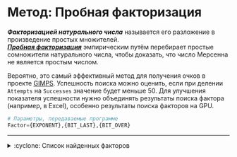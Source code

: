 [License]: //creativecommons.org/licenses/by-nc-sa/4.0/deed.ru

# Метод: Пробная факторизация

***Факторизацией натурального числа*** называется его разложение в произведение простых множителей.  
***[Пробная факторизация]*** эмпирическим путём перебирает простые сомножители натурального числа, чтобы 
доказать, что число Мерсенна не является простым числом.

Вероятно, это самый эффективный метод для получения очков в проекте [GIMPS]. Успешность поиска можно оценить, 
если при делении `Attempts` на `Successes` значение будет меньше 50. Для улучшения показателя успешности нужно 
объединять результаты поиска фактора (например, в Excel), особенно результаты поиска факторов на GPU.
``` tf
# Параметры, передаваемые программе
Factor={EXPONENT},{BIT_LAST},{BIT_OVER}
```

[Пробная факторизация]://mersenne.org/report_top_500_tf/
[GIMPS]: //mersenne.org/download/#download

---
<details>
<summary>:cyclone: Список найденных факторов</summary><br />

|Имя процессора|Экспонента|Полученно (передано)|Простой множитель
|:--- | ---:|:---:| ---:
|GPU_R7_370|M<sub>157648759</sub>|2017-10-31|[8041677066701861049937](//mersenne.org/M157648759 "72,8 бит")
|CPU_i5-7400T|M<sub>180644713</sub>|2019-04-22|[1344837098627968035169](//mersenne.org/M180644713 "70,2 бит")
|GPU_R7_370|M<sub>185296289</sub>|2018-10-26|[903669144746930668903](//mersenne.org/M185296289 "69,6 бит")
|CPU_i5-7400T|M<sub>187378003</sub>|2019-10-28|[11230706605473516668593](//mersenne.org/M187378003 "73,2 бит")
|CPU_i5-7400T|M<sub>195904711</sub>|2019-12-17|[12850694667243687387713](//mersenne.org/M195904711 "73,4 бит")
|CPU_i5-7400T|M<sub>198771707</sub>|2020-01-20|[3439403324953038500417](//mersenne.org/M198771707 "71,5 бит")
|CPU_i3-3220|M<sub>205054741</sub>|2019-10-23|[2327730961755563703751](//mersenne.org/M205054741 "71,0 бит")
|GPU_R7_370|M<sub>205595363</sub>|2017-12-03|[2773894126534477665767](//mersenne.org/M205595363 "71,2 бит")
|GPU_R7_370|M<sub>205605077</sub>|2017-12-03|[3039195990619088556073](//mersenne.org/M205605077 "71,4 бит")
|GPU_R7_370|M<sub>206049577</sub>|2017-12-05|[2494743167202591324743](//mersenne.org/M206049577 "71,1 бит")
|CPU_i3-3220|M<sub>206306489</sub>|2019-11-05|[1592192266602834970279](//mersenne.org/M206306489 "70,4 бит")
|GPU_R7_370|M<sub>206391061</sub>|2017-12-07|[1764512339721968441863](//mersenne.org/M206391061 "70,6 бит")
|GPU_R7_370|M<sub>207025969</sub>|2017-12-08|[2196782453006348890751](//mersenne.org/M207025969 "70,9 бит")
|GPU_R7_370|M<sub>207497293</sub>|2017-12-13|[878529838365237127543](//mersenne.org/M207497293 "69,6 бит")
|CPU_i3-4160T|M<sub>208479067</sub>|2017-10-27|[440553363046247908073](//mersenne.org/M208479067 "68,6 бит")
|GPU_R7_370|M<sub>208648499</sub>|2017-12-15|[833047585371531927847](//mersenne.org/M208648499 "69,5 бит")
|СPU_i5-7400T|M<sub>208725791</sub>|2019-02-05|[637069056371410426793](//mersenne.org/M208725791 "69,1 бит")
|GPU_R7_370|M<sub>208967477</sub>|2017-12-15|[1912456816977067282231](//mersenne.org/M208967477 "70,7 бит")
|GPU_R7_370|M<sub>211511987</sub>|2017-12-22|[2434194684152962680721](//mersenne.org/M211511987 "71,0 бит")
|CPU_i3-3220|M<sub>212907719</sub>|2020-01-13|[1866689924316837516751](//mersenne.org/M212907719 "70,7 бит")
|CPU_i3-4130T|M<sub>215165833</sub>|2017-12-22|[426961830239177086559](//mersenne.org/M215165833 "68,5 бит")
|GPU_R7_370|M<sub>215220433</sub>|2017-12-25|[2976379789236380560823](//mersenne.org/M215220433 "71,3 бит")
|GPU_R7_370|M<sub>215263207</sub>|2017-12-25|[675105237733450079609](//mersenne.org/M215263207 "69,2 бит")
|GPU_R7_370|M<sub>215381987</sub>|2017-12-28|[1855833606988628686847](//mersenne.org/M215381987 "70,7 бит")
|CPU_i3-4130T|M<sub>215395573</sub>|2017-12-25|[400058621795561157959](//mersenne.org/M215395573 "68,4 бит")
|GPU_R7_370|M<sub>217721681</sub>|2018-01-27|[3407179708742383273313](//mersenne.org/M217721681 "71,5 бит")
|GPU_R7_370|M<sub>218046469</sub>|2018-02-21|[1136970090135154220713](//mersenne.org/M218046469 "69,9 бит")
|GPU_R7_370|M<sub>218147537</sub>|2018-02-21|[650486451153177761399](//mersenne.org/M218147537 "69,1 бит")
|CPU_i3-2100|M<sub>219196841</sub>|2019-02-13|[1127093638381102716809](//mersenne.org/M219196841 "69,9 бит")
|CPU_i3-4130T|M<sub>222365761</sub>|2019-02-25|[846836970325357368001](//mersenne.org/M222365761 "69,5 бит")
|CPU_i3-3220|M<sub>226627151</sub>|2019-03-07|[715792738278633304633](//mersenne.org/M226627151 "69,3 бит")
|CPU_i3-3220|M<sub>227237369</sub>|2019-03-07|[1127399140663044933121](//mersenne.org/M227237369 "69,9 бит")
|CPU_i3-4130T|M<sub>228581407</sub>|2018-04-05|[300213262465480679351](//mersenne.org/M228581407 "68,0 бит")
|CPU_Q9550|M<sub>229049159</sub>|2018-04-07|[370823484133793317631](//mersenne.org/M229049159 "68,3 бит")
|GPU_R7_370|M<sub>229049209</sub>|2018-04-08|[3269277493403615429831](//mersenne.org/M229049209 "71,5 бит")
|GPU_R7_370|M<sub>229102283</sub>|2018-04-09|[4108159828432638525671](//mersenne.org/M229102283 "71,8 бит")
|CPU_Q9550|M<sub>229195327</sub>|2018-04-08|[347980637264444339167](//mersenne.org/M229195327 "68,2 бит")
|GPU_R7_370|M<sub>229343749</sub>|2018-04-11<br>2018-04-11|[1330921615259240600279](//mersenne.org/M229343749 "70,2 бит")<br>[2131739380843410755623](//mersenne.org/M229343749 "70,9 бит")
|CPU_Q9550|M<sub>229533901</sub>|2018-04-10|[344510937112925898521](//mersenne.org/M229533901 "68,2 бит")
|GPU_R7_370|M<sub>229568921</sub>|2018-04-15|[1303484107421116713551](//mersenne.org/M229568921 "70,1 бит")
|GPU_R7_370|M<sub>229734653</sub>|2018-04-15|[1679143272253862177423](//mersenne.org/M229734653 "70,5 бит")
|GPU_R7_370|M<sub>229739369</sub>|2018-04-17|[2915294128240284076007](//mersenne.org/M229739369 "71,3 бит")
|GPU_R7_370|M<sub>230372341</sub>|2018-04-23|[719554983385483268057](//mersenne.org/M230372341 "69,3 бит")
|GPU_R7_370|M<sub>230419741</sub>|2018-04-23|[1400015575944232344217](//mersenne.org/M230419741 "70,2 бит")
|CPU_Q9550|M<sub>230448269</sub>|2018-04-14|[331515294632089863409](//mersenne.org/M230448269 "68,2 бит")
|GPU_R7_370|M<sub>230525719</sub>|2018-04-23|[1845805039607876232737](//mersenne.org/M230525719 "70,6 бит")
|GPU_R7_370|M<sub>230613781</sub>|2018-04-23|[2975398905997629100553](//mersenne.org/M230613781 "71,3 бит")
|GPU_R7_370|M<sub>230936743</sub>|2018-04-23|[3795788424021878052103](//mersenne.org/M230936743 "71,7 бит")
|GPU_R7_370|M<sub>231487177</sub>|2018-04-26|[1194659886079130009489](//mersenne.org/M231487177 "70,0 бит")
|GPU_R7_370|M<sub>231487313</sub>|2018-04-26|[720986186832558518537](//mersenne.org/M231487313 "69,3 бит")
|GPU_R7_370|M<sub>231487327</sub>|2018-04-26|[2220471701117659841737](//mersenne.org/M231487327 "70,9 бит")
|CPU_i3-4130T|M<sub>231569231</sub>|2018-04-18|[470037810566309359601](//mersenne.org/M231569231 "68,7 бит")
|GPU_R7_370|M<sub>231579319</sub>|2018-04-26|[2416552221914497485239](//mersenne.org/M231579319 "71,0 бит")
|GPU_R7_370|M<sub>231603871</sub>|2018-04-26|[611520175920998565671](//mersenne.org/M231603871 "69,1 бит")
|GPU_R7_370|M<sub>232188127</sub>|2018-04-26|[1063277421712250469209](//mersenne.org/M232188127 "69,8 бит")
|GPU_R7_370|M<sub>232663573</sub>|2018-04-30|[3993066451811981201081](//mersenne.org/M232663573 "71,8 бит")
|GPU_R7_370|M<sub>232876661</sub>|2018-04-30|[2397933080535605139337](//mersenne.org/M232876661 "71,0 бит")
|GPU_R7_370|M<sub>232876793</sub>|2018-04-30|[4411718316752543286079](//mersenne.org/M232876793 "71,9 бит")
|GPU_R7_370|M<sub>232992569</sub>|2018-04-30|[711191453868394530391](//mersenne.org/M232992569 "69,3 бит")
|GPU_R7_370|M<sub>233030027</sub>|2018-05-01|[2134759340990091104977](//mersenne.org/M233030027 "70,9 бит")
|GPU_R7_370|M<sub>233046923</sub>|2018-05-01|[2212651243932213647753](//mersenne.org/M233046923 "70,9 бит")
|GPU_R7_370|M<sub>233638859</sub>|2018-05-01|[601700836635885063479](//mersenne.org/M233638859 "69,0 бит")
|GPU_R7_370|M<sub>233729861</sub>|2018-05-04|[3927486112176260601223](//mersenne.org/M233729861 "71,7 бит")
|GPU_R7_370|M<sub>233781103</sub>|2018-05-04|[2613676142330080130423](//mersenne.org/M233781103 "71,1 бит")
|GPU_R7_370|M<sub>233781883</sub>|2018-11-28|[2816382711166584190199](//mersenne.org/M233781883 "71,3 бит")
|CPU_i3-4130T|M<sub>235248199</sub>|2018-04-27|[397997606613162863633](//mersenne.org/M235248199 "68,4 бит")
|CPU_i3-4130T|M<sub>235395851</sub>|2018-04-27|[538909770138239218337](//mersenne.org/M235395851 "68,9 бит")
|GPU_R7_370|M<sub>235565327</sub>|2018-11-28|[2122004504051434112969](//mersenne.org/M235565327 "70,8 бит")
|CPU_i3-4130T|M<sub>235573549</sub>|2018-04-28|[529084709735273158543](//mersenne.org/M235573549 "68,8 бит")
|GPU_R7_370|M<sub>236019887</sub>|2018-11-28|[4637658119469289653287](//mersenne.org/M236019887 "72,0 бит")
|GPU_R7_370|M<sub>236272133</sub>|2018-11-28|[2563563568785195360079](//mersenne.org/M236272133 "71,1 бит")
|GPU_R7_370|M<sub>236488781</sub>|2018-11-28|[1580536005443302525201](//mersenne.org/M236488781 "70,4 бит")
|CPU_i3-4130T|M<sub>236541169</sub>|2018-09-18|[841449566821146055063](//mersenne.org/M236541169 "69,5 бит")
|CPU_Q9550|M<sub>236950621</sub>|2018-04-30|[393726082681262406071](//mersenne.org/M236950621 "68,4 бит")
|CPU_Q9550|M<sub>237482743</sub>|2018-09-19|[1066867040553744415441](//mersenne.org/M237482743 "69,9 бит")
|CPU_Q9550|M<sub>237482779</sub>|2018-09-20|[855774222900814779839](//mersenne.org/M237482779 "69,5 бит")
|GPU_R7_370|M<sub>237832381</sub>|2018-11-28|[2254926459492733809847](//mersenne.org/M237832381 "70,9 бит")
|GPU_R7_370|M<sub>237832409</sub>|2018-11-28|[2555743131996040464161](//mersenne.org/M237832409 "71,1 бит")
|GPU_R7_370|M<sub>237909803</sub>|2018-11-28|[1816909103461505739001](//mersenne.org/M237909803 "70,6 бит")
|GPU_R7_370|M<sub>238575973</sub>|2018-11-28|[4240020494587225765553](//mersenne.org/M238575973 "71,8 бит")
|GPU_R7_370|M<sub>238888561</sub>|2018-11-28|[3031365712991105881351](//mersenne.org/M238888561 "71,4 бит")
|CPU_Q9550|M<sub>238917871</sub>|2018-05-04|[350487201358078223233](//mersenne.org/M238917871 "68,2 бит")
|GPU_R7_370|M<sub>239020933</sub>|2018-11-28|[1288891539106301915087](//mersenne.org/M239020933 "70,1 бит")
|GPU_R7_370|M<sub>239316607</sub>|2018-11-28|[4169883959739250242599](//mersenne.org/M239316607 "71,8 бит")
|CPU_Q9550|M<sub>239383939</sub>|2018-05-06|[330565796724728147663](//mersenne.org/M239383939 "68,2 бит")
|CPU_i3-4130T|M<sub>239467951</sub>|2018-05-06|[463605746215240845319](//mersenne.org/M239467951 "68,7 бит")
|CPU_i3-4130T|M<sub>239694383</sub>|2018-05-07|[432685182378480717463](//mersenne.org/M239694383 "68,6 бит")
|GPU_R7_370|M<sub>239793821</sub>|2018-11-28|[3245856546592024528847](//mersenne.org/M239793821 "71,5 бит")
|CPU_i3-4130T|M<sub>239815013</sub>|2018-05-07|[543849505231138121047](//mersenne.org/M239815013 "68,9 бит")
|GPU_R7_370|M<sub>239990923</sub>|2018-11-28|[1693128966085272444137](//mersenne.org/M239990923 "70,5 бит")
|GPU_R7_370|M<sub>240031577</sub>|2018-11-28|[1303210323866924601679](//mersenne.org/M240031577 "70,1 бит")
|CPU_Q9550|M<sub>240051179</sub>|2018-05-08|[511654901995150319753](//mersenne.org/M240051179 "68,8 бит")
|CPU_Q9550|M<sub>241892297</sub>|2018-10-15|[743173967765623368119](//mersenne.org/M241892297 "69,3 бит")
|CPU_i5-7400T|M<sub>255092351</sub>|2019-04-16|[791522444086219763783](//mersenne.org/M255092351 "69,4 бит")
|CPU_i5-7400T|M<sub>255324893</sub>|2019-04-17|[609953398161880452521](//mersenne.org/M255324893 "69,0 бит")
|CPU_i5-7400T|M<sub>255373177</sub>|2019-04-18|[647592965744987010527](//mersenne.org/M255373177 "69,1 бит")
|CPU_i5-7400T|M<sub>255377107</sub>|2019-04-18|[1049086886432850250127](//mersenne.org/M255377107 "69,8 бит")
|CPU_i5-7400T|M<sub>255554479</sub>|2019-04-18|[1058535523706929915351](//mersenne.org/M255554479 "69,8 бит")
|GPU_R7_370|M<sub>261214631</sub>|2018-10-12|[602120196453739130969](//mersenne.org/M261214631 "69,0 бит")
|GPU_R7_370|M<sub>261269299</sub>|2018-10-12|[1073413700906293057567](//mersenne.org/M261269299 "69,9 бит")
|GPU_R7_370|M<sub>263778547</sub>|2018-11-28|[3062029206426273457783](//mersenne.org/M263778547 "71,4 бит")
|CPU_i3-4130T|M<sub>264703739</sub>|2018-06-28|[429121778529850100161](//mersenne.org/M264703739 "68,5 бит")
|CPU_i3-3220|M<sub>274476737</sub>|2019-06-28|[1054826800384516337401](//mersenne.org/M274476737 "69,8 бит")
|CPU_i3-3220|M<sub>275321003</sub>|2019-07-04|[616987507857927772361](//mersenne.org/M275321003 "69,1 бит")

</details>

# 
